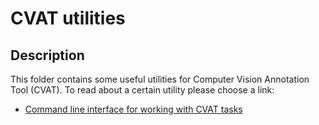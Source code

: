 # CVAT utilities

## Description

This folder contains some useful utilities for Computer Vision Annotation Tool (CVAT).
To read about a certain utility please choose a link:

- [Command line interface for working with CVAT tasks](https://docs.cvat.ai/manual/advanced/cli/)
